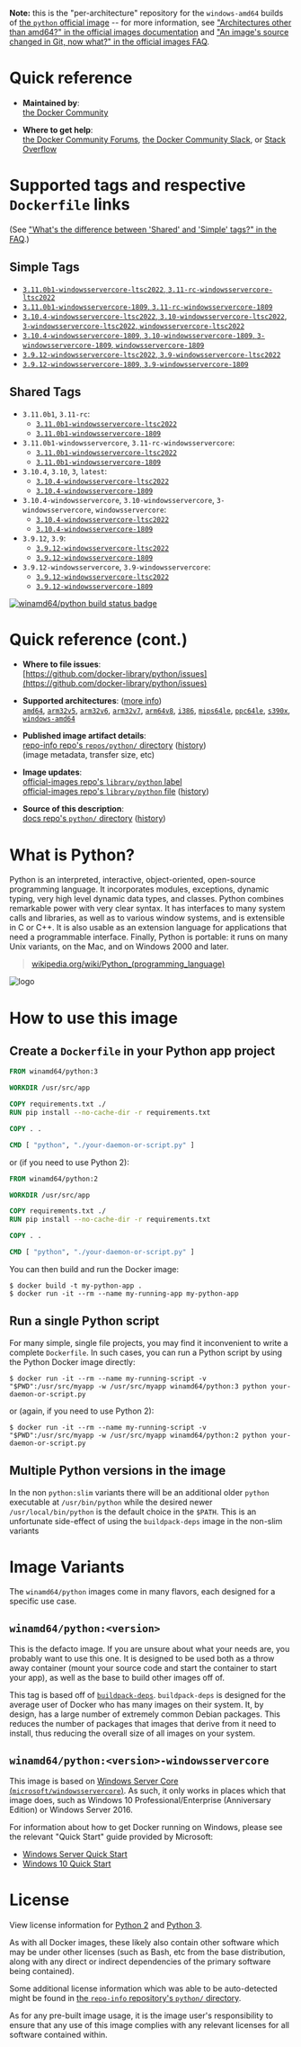 <!--

********************************************************************************

WARNING:

    DO NOT EDIT "python/README.md"

    IT IS AUTO-GENERATED

    (from the other files in "python/" combined with a set of templates)

********************************************************************************

-->

**Note:** this is the "per-architecture" repository for the `windows-amd64` builds of [the `python` official image](https://hub.docker.com/_/python) -- for more information, see ["Architectures other than amd64?" in the official images documentation](https://github.com/docker-library/official-images#architectures-other-than-amd64) and ["An image's source changed in Git, now what?" in the official images FAQ](https://github.com/docker-library/faq#an-images-source-changed-in-git-now-what).

# Quick reference

-	**Maintained by**:  
	[the Docker Community](https://github.com/docker-library/python)

-	**Where to get help**:  
	[the Docker Community Forums](https://forums.docker.com/), [the Docker Community Slack](https://dockr.ly/slack), or [Stack Overflow](https://stackoverflow.com/search?tab=newest&q=docker)

# Supported tags and respective `Dockerfile` links

(See ["What's the difference between 'Shared' and 'Simple' tags?" in the FAQ](https://github.com/docker-library/faq#whats-the-difference-between-shared-and-simple-tags).)

## Simple Tags

-	[`3.11.0b1-windowsservercore-ltsc2022`, `3.11-rc-windowsservercore-ltsc2022`](https://github.com/docker-library/python/blob/2c24e6c0386f6bdff5f4dc7db5372a04c9ead054/3.11-rc/windows/windowsservercore-ltsc2022/Dockerfile)
-	[`3.11.0b1-windowsservercore-1809`, `3.11-rc-windowsservercore-1809`](https://github.com/docker-library/python/blob/2c24e6c0386f6bdff5f4dc7db5372a04c9ead054/3.11-rc/windows/windowsservercore-1809/Dockerfile)
-	[`3.10.4-windowsservercore-ltsc2022`, `3.10-windowsservercore-ltsc2022`, `3-windowsservercore-ltsc2022`, `windowsservercore-ltsc2022`](https://github.com/docker-library/python/blob/acf9b9003f54003c4ebace7d501dae04eb410518/3.10/windows/windowsservercore-ltsc2022/Dockerfile)
-	[`3.10.4-windowsservercore-1809`, `3.10-windowsservercore-1809`, `3-windowsservercore-1809`, `windowsservercore-1809`](https://github.com/docker-library/python/blob/acf9b9003f54003c4ebace7d501dae04eb410518/3.10/windows/windowsservercore-1809/Dockerfile)
-	[`3.9.12-windowsservercore-ltsc2022`, `3.9-windowsservercore-ltsc2022`](https://github.com/docker-library/python/blob/e3f954f284ab822e939d99bddb3bfb25574f585e/3.9/windows/windowsservercore-ltsc2022/Dockerfile)
-	[`3.9.12-windowsservercore-1809`, `3.9-windowsservercore-1809`](https://github.com/docker-library/python/blob/e3f954f284ab822e939d99bddb3bfb25574f585e/3.9/windows/windowsservercore-1809/Dockerfile)

## Shared Tags

-	`3.11.0b1`, `3.11-rc`:
	-	[`3.11.0b1-windowsservercore-ltsc2022`](https://github.com/docker-library/python/blob/2c24e6c0386f6bdff5f4dc7db5372a04c9ead054/3.11-rc/windows/windowsservercore-ltsc2022/Dockerfile)
	-	[`3.11.0b1-windowsservercore-1809`](https://github.com/docker-library/python/blob/2c24e6c0386f6bdff5f4dc7db5372a04c9ead054/3.11-rc/windows/windowsservercore-1809/Dockerfile)
-	`3.11.0b1-windowsservercore`, `3.11-rc-windowsservercore`:
	-	[`3.11.0b1-windowsservercore-ltsc2022`](https://github.com/docker-library/python/blob/2c24e6c0386f6bdff5f4dc7db5372a04c9ead054/3.11-rc/windows/windowsservercore-ltsc2022/Dockerfile)
	-	[`3.11.0b1-windowsservercore-1809`](https://github.com/docker-library/python/blob/2c24e6c0386f6bdff5f4dc7db5372a04c9ead054/3.11-rc/windows/windowsservercore-1809/Dockerfile)
-	`3.10.4`, `3.10`, `3`, `latest`:
	-	[`3.10.4-windowsservercore-ltsc2022`](https://github.com/docker-library/python/blob/acf9b9003f54003c4ebace7d501dae04eb410518/3.10/windows/windowsservercore-ltsc2022/Dockerfile)
	-	[`3.10.4-windowsservercore-1809`](https://github.com/docker-library/python/blob/acf9b9003f54003c4ebace7d501dae04eb410518/3.10/windows/windowsservercore-1809/Dockerfile)
-	`3.10.4-windowsservercore`, `3.10-windowsservercore`, `3-windowsservercore`, `windowsservercore`:
	-	[`3.10.4-windowsservercore-ltsc2022`](https://github.com/docker-library/python/blob/acf9b9003f54003c4ebace7d501dae04eb410518/3.10/windows/windowsservercore-ltsc2022/Dockerfile)
	-	[`3.10.4-windowsservercore-1809`](https://github.com/docker-library/python/blob/acf9b9003f54003c4ebace7d501dae04eb410518/3.10/windows/windowsservercore-1809/Dockerfile)
-	`3.9.12`, `3.9`:
	-	[`3.9.12-windowsservercore-ltsc2022`](https://github.com/docker-library/python/blob/e3f954f284ab822e939d99bddb3bfb25574f585e/3.9/windows/windowsservercore-ltsc2022/Dockerfile)
	-	[`3.9.12-windowsservercore-1809`](https://github.com/docker-library/python/blob/e3f954f284ab822e939d99bddb3bfb25574f585e/3.9/windows/windowsservercore-1809/Dockerfile)
-	`3.9.12-windowsservercore`, `3.9-windowsservercore`:
	-	[`3.9.12-windowsservercore-ltsc2022`](https://github.com/docker-library/python/blob/e3f954f284ab822e939d99bddb3bfb25574f585e/3.9/windows/windowsservercore-ltsc2022/Dockerfile)
	-	[`3.9.12-windowsservercore-1809`](https://github.com/docker-library/python/blob/e3f954f284ab822e939d99bddb3bfb25574f585e/3.9/windows/windowsservercore-1809/Dockerfile)

[![winamd64/python build status badge](https://img.shields.io/jenkins/s/https/doi-janky.infosiftr.net/job/multiarch/job/windows-amd64/job/python.svg?label=winamd64/python%20%20build%20job)](https://doi-janky.infosiftr.net/job/multiarch/job/windows-amd64/job/python/)

# Quick reference (cont.)

-	**Where to file issues**:  
	[https://github.com/docker-library/python/issues](https://github.com/docker-library/python/issues)

-	**Supported architectures**: ([more info](https://github.com/docker-library/official-images#architectures-other-than-amd64))  
	[`amd64`](https://hub.docker.com/r/amd64/python/), [`arm32v5`](https://hub.docker.com/r/arm32v5/python/), [`arm32v6`](https://hub.docker.com/r/arm32v6/python/), [`arm32v7`](https://hub.docker.com/r/arm32v7/python/), [`arm64v8`](https://hub.docker.com/r/arm64v8/python/), [`i386`](https://hub.docker.com/r/i386/python/), [`mips64le`](https://hub.docker.com/r/mips64le/python/), [`ppc64le`](https://hub.docker.com/r/ppc64le/python/), [`s390x`](https://hub.docker.com/r/s390x/python/), [`windows-amd64`](https://hub.docker.com/r/winamd64/python/)

-	**Published image artifact details**:  
	[repo-info repo's `repos/python/` directory](https://github.com/docker-library/repo-info/blob/master/repos/python) ([history](https://github.com/docker-library/repo-info/commits/master/repos/python))  
	(image metadata, transfer size, etc)

-	**Image updates**:  
	[official-images repo's `library/python` label](https://github.com/docker-library/official-images/issues?q=label%3Alibrary%2Fpython)  
	[official-images repo's `library/python` file](https://github.com/docker-library/official-images/blob/master/library/python) ([history](https://github.com/docker-library/official-images/commits/master/library/python))

-	**Source of this description**:  
	[docs repo's `python/` directory](https://github.com/docker-library/docs/tree/master/python) ([history](https://github.com/docker-library/docs/commits/master/python))

# What is Python?

Python is an interpreted, interactive, object-oriented, open-source programming language. It incorporates modules, exceptions, dynamic typing, very high level dynamic data types, and classes. Python combines remarkable power with very clear syntax. It has interfaces to many system calls and libraries, as well as to various window systems, and is extensible in C or C++. It is also usable as an extension language for applications that need a programmable interface. Finally, Python is portable: it runs on many Unix variants, on the Mac, and on Windows 2000 and later.

> [wikipedia.org/wiki/Python_(programming_language)](https://en.wikipedia.org/wiki/Python_%28programming_language%29)

![logo](https://raw.githubusercontent.com/docker-library/docs/01c12653951b2fe592c1f93a13b4e289ada0e3a1/python/logo.png)

# How to use this image

## Create a `Dockerfile` in your Python app project

```dockerfile
FROM winamd64/python:3

WORKDIR /usr/src/app

COPY requirements.txt ./
RUN pip install --no-cache-dir -r requirements.txt

COPY . .

CMD [ "python", "./your-daemon-or-script.py" ]
```

or (if you need to use Python 2):

```dockerfile
FROM winamd64/python:2

WORKDIR /usr/src/app

COPY requirements.txt ./
RUN pip install --no-cache-dir -r requirements.txt

COPY . .

CMD [ "python", "./your-daemon-or-script.py" ]
```

You can then build and run the Docker image:

```console
$ docker build -t my-python-app .
$ docker run -it --rm --name my-running-app my-python-app
```

## Run a single Python script

For many simple, single file projects, you may find it inconvenient to write a complete `Dockerfile`. In such cases, you can run a Python script by using the Python Docker image directly:

```console
$ docker run -it --rm --name my-running-script -v "$PWD":/usr/src/myapp -w /usr/src/myapp winamd64/python:3 python your-daemon-or-script.py
```

or (again, if you need to use Python 2):

```console
$ docker run -it --rm --name my-running-script -v "$PWD":/usr/src/myapp -w /usr/src/myapp winamd64/python:2 python your-daemon-or-script.py
```

## Multiple Python versions in the image

In the non `python:slim` variants there will be an additional older `python` executable at `/usr/bin/python` while the desired newer `/usr/local/bin/python` is the default choice in the `$PATH`. This is an unfortunate side-effect of using the `buildpack-deps` image in the non-slim variants

# Image Variants

The `winamd64/python` images come in many flavors, each designed for a specific use case.

## `winamd64/python:<version>`

This is the defacto image. If you are unsure about what your needs are, you probably want to use this one. It is designed to be used both as a throw away container (mount your source code and start the container to start your app), as well as the base to build other images off of.

This tag is based off of [`buildpack-deps`](https://hub.docker.com/_/buildpack-deps/). `buildpack-deps` is designed for the average user of Docker who has many images on their system. It, by design, has a large number of extremely common Debian packages. This reduces the number of packages that images that derive from it need to install, thus reducing the overall size of all images on your system.

## `winamd64/python:<version>-windowsservercore`

This image is based on [Windows Server Core (`microsoft/windowsservercore`)](https://hub.docker.com/r/microsoft/windowsservercore/). As such, it only works in places which that image does, such as Windows 10 Professional/Enterprise (Anniversary Edition) or Windows Server 2016.

For information about how to get Docker running on Windows, please see the relevant "Quick Start" guide provided by Microsoft:

-	[Windows Server Quick Start](https://msdn.microsoft.com/en-us/virtualization/windowscontainers/quick_start/quick_start_windows_server)
-	[Windows 10 Quick Start](https://msdn.microsoft.com/en-us/virtualization/windowscontainers/quick_start/quick_start_windows_10)

# License

View license information for [Python 2](https://docs.python.org/2/license.html) and [Python 3](https://docs.python.org/3/license.html).

As with all Docker images, these likely also contain other software which may be under other licenses (such as Bash, etc from the base distribution, along with any direct or indirect dependencies of the primary software being contained).

Some additional license information which was able to be auto-detected might be found in [the `repo-info` repository's `python/` directory](https://github.com/docker-library/repo-info/tree/master/repos/python).

As for any pre-built image usage, it is the image user's responsibility to ensure that any use of this image complies with any relevant licenses for all software contained within.
